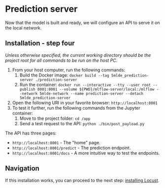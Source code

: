 # Prediction server
Now that the model is built and ready, we will configure an API to serve it on the local network.

## Installation - step four
_Unless otherwise specified, the current working directory should be the project root for all commands to be run on the host PC._

1. From your host computer, run the following commands:
    1. Build the Docker image: `docker build --tag 5mlde_prediction-server ./prediction-server`
    2. Run the container: `docker run --interactive --tty --user root --publish 8001:8001 --volume ${PWD}/mlflow-server/local:/mlflow --network 5mlde-network --name prediction-server --detach 5mlde_prediction-server`
2. Open the following URI in your favorite browser: `http://localhost:8001`
3. To test it further, run the following commands from the Jupyter container:
   1. Move to the project folder: `cd /app`
   2. Send a test request to the API: `python ./bin/post_payload.py`

The API has three pages:
- `http://localhost:8001` - The "home" page.
- `http://localhost:8001/predict` - The prediction endpoint.
- `http://localhost:8001/docs` - A more intuitive way to test the endpoints.

## Navigation
If this installation works, you can proceed to the next step: [installing Locust](https://github.com/EmpireDemocratiqueDuPoulpe/Cours-IA/tree/main/5MLDE/Project/locust-master).
